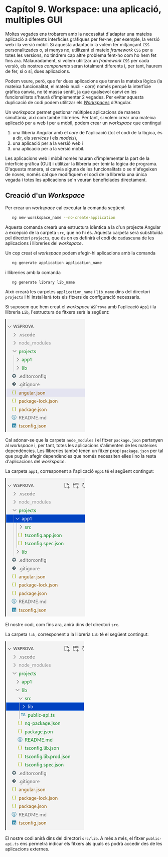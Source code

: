 # Capítol 9. Workspace: una aplicació, multiples GUI
Moltes vegades ens trobarem amb la necessitat d'adaptar una mateixa aplicació a diferents interfícies gràfiques per fer-ne, per exemple, la versió web i la versió mòbil. Si aquesta adaptació la volem fer mitjançant `CSS` personalitzades o, si menys no, utilitzant el mateix *framework* `CSS` per a totes les versions, no tindrem cap altre problema fent-ho com ho hem fet fins ara. Malauradament, si volem utilitzar un *framework* `CSS` per cada versió, els nostres *components* seran totalment diferents i, per tant, haurem de fer, sí o sí, dues aplicacions.

Podem veure, però, que fer dues aplicacions que tenen la mateixa lògica (la mateixa funcionalitat, el mateix nucli - *core*) només perquè la interfície gràfica canvia, no té massa sentit, ja que qualsevol canvi en les funcionalitats s'haurà d'implementar 2 vegades. Per evitar aquesta duplicació de codi podem utilitzar els [*Workspaces*](https://angular.io/guide/file-structure) d'Angular.

Un *workspace* permet gestionar múltiples aplicacions de manera simultània, així com també llibreries. Per tant, si volem crear una mateixa aplicació per a web i per a mòbil, podem crear un *workspace* que contingui
 1. una lliberia Angular amb el *core* de l'aplicació (tot el codi de la lògica, és a dir, els *services* i els *models*),
 2. una aplicació per a la versió web i
 3. una aplicació per a la versió mòbil.

Les aplicacions web i mòbil només hauran d'implementar la part de la interfície gràfica (GUI) i utilitzar la llibreria per tenir la lògica de programa. D'aquesta manera, si canvia alguna de les funcionalitats o se n'afegeixen de noves, només cal que modifiquem el codi de la llibreria una única vegada i totes les aplicacions se'n veuran beneficiades directament.

## Creació d'un *Workspace*
Per crear un *workspace* cal executar la comanda següent
```bash
   ng new worskspace_name --no-create-application
```
Aquesta comanda crearà una estructura idèntica a la d'un projecte Angular a excepció de la carpeta `src`, que no hi és. Aquesta carpeta serà substituïda pel directori `projects`, que és on es definirà el codi de cadascuna de les aplicacions i llibreries del *workspace*.

Un cop creat el *workspace* podem afegir-hi aplicacions amb la comanda
```bash
   ng generate application application_name
```
i llibreries amb la comanda
```bash
   ng generate library lib_name
```

Això crearà les carpetes `application_name` i `lib_name` dins del directori `projects` i hi instal·larà tots els fitxers de configuració necessaris.

Si suposem que hem creat el *workspace* `WSProva` amb l'aplicació `App1` i la llibreria `Lib`, l'estructura de fitxers serà la següent:

![Estructura de fitxers d'un *workspace* amb una lliberia i una aplicació](img/workspace_file_directory.png)

Cal adonar-se que la carpeta `node_modules` i el fitxer `package.json` pertanyen al *workspace* i, per tant, totes les aplicacions s'alimenten de les mateixes dependències. Les llibreries també tenen un fitxer propi `package.json` per tal que puguin afegir dependències que només necessiten elles i no la resta d'aplicacions del *workspace*.

La carpeta `app1`, corresponent a l'aplicació `App1` té el següent contingut:

![Estructura de fitxers d'una aplicació dins del *workspace*](img/workspace_app_file_directory.png)

El nostre codi, com fins ara, anirà dins del directori `src`.

La carpeta `lib`, corresponent a la llibreria `Lib` té el següent contingut:

![Estructura de fitxers d'una llibreria dins del *workspace*](img/workspace_lib_file_directory.png)

El nostre codi anirà dins del directori `src/lib`. A més a més, el fitxer `public-api.ts` ens permetrà indicar els fitxers als quals es podrà accedir des de les aplicacions externes.